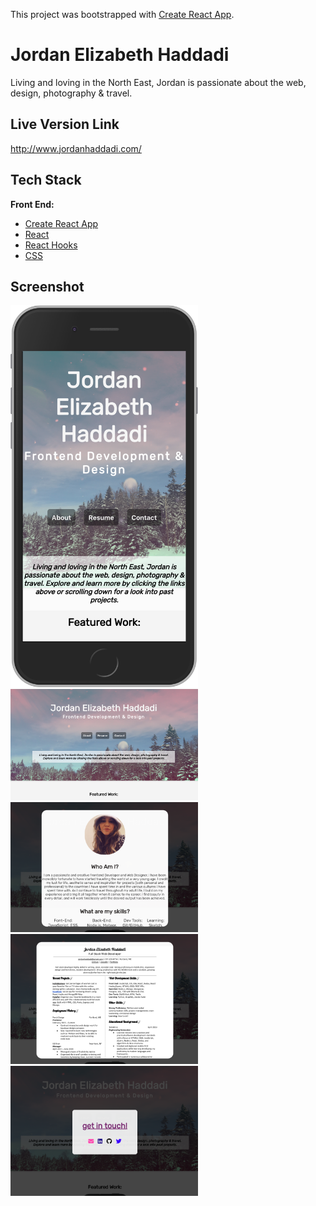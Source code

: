 This project was bootstrapped with [Create React App](https://github.com/facebook/create-react-app).

# Jordan Elizabeth Haddadi 

Living and loving in the North East, Jordan is passionate about the web, design, photography & travel. 

## Live Version Link
http://www.jordanhaddadi.com/

## Tech Stack
**Front End:** 
  - [Create React App](https://github.com/facebook/create-react-app)
  - [React](https://github.com/facebook/react)
  - [React Hooks](https://reactjs.org/docs/hooks-intro.html)
  - [CSS](https://developer.mozilla.org/en-US/docs/Web/CSS)

## Screenshot
<img src='./src/assets/portfolio.png' alt='RoadRate Screenshot' width='300px'/>
<img src='./src/assets/main-ss.png' alt='RoadRate Screenshot' width='300px'/>
<img src='./src/assets/about-ss.png' alt='RoadRate Screenshot' width='300px'/>
<img src='./src/assets/resume-ss.png' alt='RoadRate Screenshot' width='300px'/>
<img src='./src/assets/contact-ss.png' alt='RoadRate Screenshot' width='300px'/>

